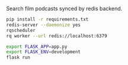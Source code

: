 Search film podcasts synced by redis backend.

```sh
pip install -r requirements.txt
redis-server --daemonize yes
rqscheduler
rq worker --url redis://localhost:6379
```

```sh
export FLASK_APP=app.py
export FLASK_ENV=development
flask run
```